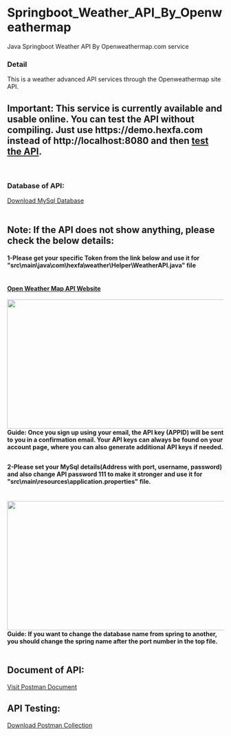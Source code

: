 # Springboot_Weather_API_By_Openweathermap
Java Springboot Weather API By Openweathermap.com service

<h3>Detail</h3>
This is a weather advanced API services through the Openweathermap site API.
<br>
<h2></h2>
<h2>
 Important: This service is currently available and usable online. You can test the API without compiling. Just use https://demo.hexfa.com instead of http://localhost:8080 and then <a href="#-api-testing">test the API</a>.
 </h2>
 <br>
<h3> Database of API:</h3>
<a href="https://hexfa.com/my-git-doc/weather/git-files/spring.sql">Download MySql Database</a>
<br>
<br>
<h2>Note: If the API does not show anything, please check the below details:</h2>
<h4>1-Please get your specific Token from the link below and use it for "src\main\java\com\hexfa\weather\Helper\WeatherAPI.java" file<h4>
<br>
<a href="https://home.openweathermap.org/users/sign_up">Open Weather Map API Website</a>
<br>
<br>
<img src="https://hexfa.com/my-git-doc/weather/git-files/weather-api.jpg" width="700" height="300" />
<br>
Guide: Once you sign up using your email, the API key (APPID) will be sent to you in a confirmation email. Your API keys can always be found on your account page, where you can also generate additional API keys if needed.
<br>
 <h2></h2>
  <h2></h2>
<h4>2-Please set your MySql details(Address with port, username, password) and also change API password 111 to make it stronger and use it for "src\main\resources\application.properties" file.<h4>
<br>
<img src="https://hexfa.com/my-git-doc/weather/git-files/spring-config.jpg" width="700" height="300" />
<br>
Guide: If you want to change the database name from spring to another, you should change the spring name after the port number in the top file.

<br>
<br>
<h2> Document of API:</h2>
<a href="https://hexfa.com/my-git-doc/weather">Visit Postman Document</a>

<h2> API Testing:</h2>
<a href="https://hexfa.com/my-git-doc/weather/git-files/WeatherForecast.postman_collection.json">Download Postman Collection</a>

